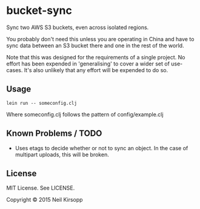 # bucket-sync

Sync two AWS S3 buckets, even across isolated regions.

You probably don't need this unless you are operating in China and have to
sync data between an S3 bucket there and one in the rest of the world.

Note that this was designed for the requirements of a single project. No effort
has been expended in 'generalising' to cover a wider set of use-cases. It's
also unlikely that any effort will be expended to do so.

## Usage

    lein run -- someconfig.clj

Where someconfig.clj follows the pattern of config/example.clj

## Known Problems / TODO

* Uses etags to decide whether or not to sync an object. In the case of
  multipart uploads, this will be broken.

## License

MIT License. See LICENSE.

Copyright © 2015 Neil Kirsopp

